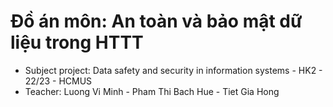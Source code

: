 # Đồ án môn: An toàn và bảo mật dữ liệu trong HTTT
* Subject project: Data safety and security in information systems - HK2 - 22/23 - HCMUS
* Teacher: Luong Vi Minh - Pham Thi Bach Hue - Tiet Gia Hong
